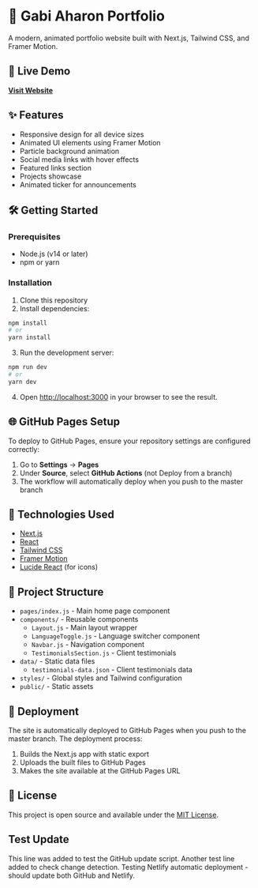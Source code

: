 # 🌟 Gabi Aharon Portfolio

A modern, animated portfolio website built with Next.js, Tailwind CSS, and Framer Motion.

<!-- Test sync with Netlify - Domain connected successfully! -->

## 🚀 Live Demo
**[Visit Website](https://gabiaharon.com)**

## ✨ Features

- Responsive design for all device sizes
- Animated UI elements using Framer Motion
- Particle background animation
- Social media links with hover effects
- Featured links section
- Projects showcase
- Animated ticker for announcements

## 🛠️ Getting Started

### Prerequisites

- Node.js (v14 or later)
- npm or yarn

### Installation

1. Clone this repository
2. Install dependencies:

```bash
npm install
# or
yarn install
```

3. Run the development server:

```bash
npm run dev
# or
yarn dev
```

4. Open [http://localhost:3000](http://localhost:3000) in your browser to see the result.

## 🌐 GitHub Pages Setup

To deploy to GitHub Pages, ensure your repository settings are configured correctly:

1. Go to **Settings** → **Pages**
2. Under **Source**, select **GitHub Actions** (not Deploy from a branch)
3. The workflow will automatically deploy when you push to the master branch

## 🎨 Technologies Used

- [Next.js](https://nextjs.org/)
- [React](https://reactjs.org/)
- [Tailwind CSS](https://tailwindcss.com/)
- [Framer Motion](https://www.framer.com/motion/)
- [Lucide React](https://lucide.dev/) (for icons)

## 📁 Project Structure

- `pages/index.js` - Main home page component
- `components/` - Reusable components
  - `Layout.js` - Main layout wrapper
  - `LanguageToggle.js` - Language switcher component
  - `Navbar.js` - Navigation component
  - `TestimonialsSection.js` - Client testimonials
- `data/` - Static data files
  - `testimonials-data.json` - Client testimonials data
- `styles/` - Global styles and Tailwind configuration
- `public/` - Static assets

## 🚀 Deployment

The site is automatically deployed to GitHub Pages when you push to the master branch. The deployment process:

1. Builds the Next.js app with static export
2. Uploads the built files to GitHub Pages
3. Makes the site available at the GitHub Pages URL

## 📝 License

This project is open source and available under the [MIT License](LICENSE).

<!-- Trigger GitHub Pages build 05/25/2025 09:23:13 -->
## Test Update
This line was added to test the GitHub update script.
Another test line added to check change detection.
Testing Netlify automatic deployment - should update both GitHub and Netlify.